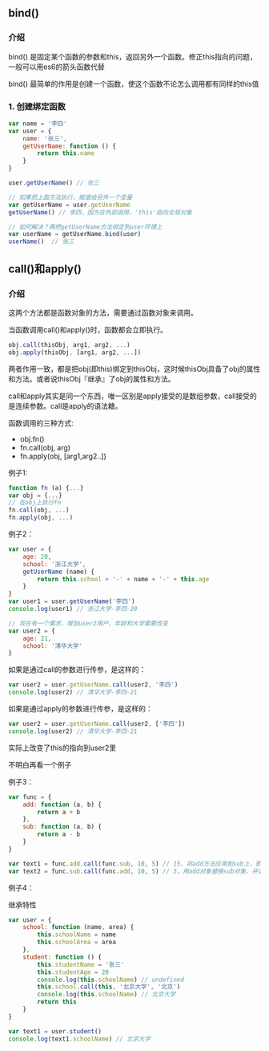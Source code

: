 ## bind()

### 介绍

bind() 是固定某个函数的参数和this，返回另外一个函数。修正this指向的问题，一般可以用es6的箭头函数代替

bind() 最简单的作用是创建一个函数，使这个函数不论怎么调用都有同样的this值

### 1. 创建绑定函数

```javascript
var name = '李四'
var user = {
    name: '张三',
    getUserName: function () {
        return this.name
    }
}

user.getUserName() // 张三

// 如果把上面方法执行，赋值给另外一个变量
var getUserName = user.getUserName
getUserName() // 李四，因为在外部调用，'this'指向全局对象

// 如何解决？再把getUserName方法绑定到user环境上
var userName = getUserName.bind(user)
userName()  // 张三
```

## call()和apply()

### 介绍

这两个方法都是函数对象的方法，需要通过函数对象来调用。

当函数调用call()和apply()时，函数都会立即执行。

```javascript
obj.call(thisObj, arg1, arg2, ...)
obj.apply(thisObj, [arg1, arg2, ...])
```

两者作用一致，都是把obj(即this)绑定到thisObj，这时候thisObj具备了obj的属性和方法。或者说thisObj『继承』了obj的属性和方法。

call和apply其实是同一个东西，唯一区别是apply接受的是数组参数，call接受的是连续参数。call是apply的语法糖。

函数调用的三种方式:

- obj.fn()
- fn.call(obj, arg)
- fn.apply(obj, [arg1,arg2..])

例子1:

```javascript
function fn (a) {...}
var obj = {...}
// 在obj上执行fn
fn.call(obj, ...)
fn.apply(obj, ...)
```

例子2：

```javascript
var user = {
    age: 20,
    school: '浙江大学',
    getUserName (name) {
        return this.school + '-' + name + '-' + this.age
    }
}
var user1 = user.getUserName('李四')
console.log(user1) // 浙江大学-李四-20

// 现在有一个需求，增加user2用户，年龄和大学需要改变
var user2 = {
    age: 21,
    school: '清华大学'
}
```

如果是通过call的参数进行传参，是这样的：

```javascript
var user2 = user.getUserName.call(user2, '李四')
console.log(user2) // 清华大学-李四-21
```

如果是通过apply的参数进行传参，是这样的：

```javascript
var user2 = user.getUserName.call(user2, ['李四'])
console.log(user2) // 清华大学-李四-21
```

实际上改变了this的指向到user2里

不明白再看一个例子

例子3：

```javascript
var func = {
    add: function (a, b) {
        return a + b
    },
    sub: function (a, b) {
        return a - b
    }
}

var text1 = func.add.call(func.sub, 10, 5) // 15，将add方法应用到sub上，即sub的指针指向add方法
var text2 = func.sub.call(func.add, 10, 5) // 5，用add对象替换sub对象，并调用sub对象的方法
```

例子4：

继承特性

```javascript
var user = {
    school: function (name, area) {
        this.schoolName = name
        this.schoolArea = area
    },
    student: function () {
        this.studentName = '张三'
        this.studentAge = 20
        console.log(this.schoolName) // undefined
        this.school.call(this, '北京大学', '北京')
        console.log(this.schoolName) // 北京大学
        return this
    }
}

var text1 = user.student()
console.log(text1.schoolName) // 北京大学
```
